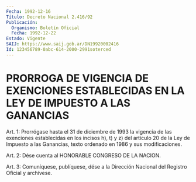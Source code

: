 ```yaml
---
Fecha: 1992-12-16
Título: Decreto Nacional 2.416/92
Publicación:
  Organismo: Boletín Oficial
  Fecha: 1992-12-22
Estado: Vigente
SAIJ: https://www.saij.gob.ar/DN19920002416
Id: 123456789-0abc-614-2000-2991soterced
---
```

# PRORROGA DE VIGENCIA DE EXENCIONES ESTABLECIDAS EN LA LEY DE IMPUESTO A LAS GANANCIAS

<a id="1"></a>
Art. 1: Prorrógase hasta el 31 de diciembre de 1993 la vigencia de las  exenciones  establecidas  en  los  incisos  h), t) y z) del artículo  20 de la Ley de Impuesto a las Ganancias, texto  ordenado en 1986 y sus modificaciones.

<a id="2"></a>
Art.  2:  Dése  cuenta  al  HONORABLE  CONGRESO  DE LA NACION.

<a id="3"></a>
Art.  3: Comuníquese, publíquese, dése a la Dirección Nacional del Registro Oficial y archívese.